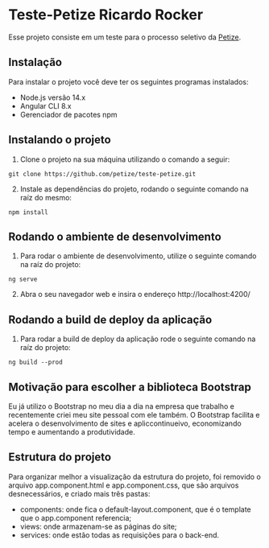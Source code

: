 # Teste-Petize Ricardo Rocker

Esse projeto consiste em um teste para o processo seletivo da [Petize](https://www.petize.com.br/).

## Instalação
Para instalar o projeto você deve ter os seguintes programas instalados:
- Node.js versão 14.x
- Angular CLI 8.x
- Gerenciador de pacotes npm

## Instalando o projeto
1. Clone o projeto na sua máquina utilizando o comando a seguir:
```
git clone https://github.com/petize/teste-petize.git
```
2. Instale as dependências do projeto, rodando o seguinte comando na raíz do mesmo:
```
npm install
```

## Rodando o ambiente de desenvolvimento

1. Para rodar o ambiente de desenvolvimento, utilize o seguinte comando na raíz do projeto:
```
ng serve
```
2. Abra o seu navegador web e insira o endereço http://localhost:4200/


## Rodando a build de deploy da aplicação

1. Para rodar a build de deploy da aplicação rode o seguinte comando na raíz do projeto:
```
ng build --prod
```

## Motivação para escolher a biblioteca Bootstrap
Eu já utilizo o Bootstrap no meu dia a dia na empresa que trabalho e recentemente criei meu site pessoal com ele também. O Bootstrap facilita e acelera o desenvolvimento de sites e apliccontinueivo, economizando tempo e aumentando a produtividade.

## Estrutura do projeto

Para organizar melhor a visualização da estrutura do projeto, foi removido o arquivo app.component.html e app.component.css, que são arquivos desnecessários, e criado mais três pastas:

- components: onde fica o default-layout.component, que é o template que o app.component referencia;
- views: onde armazenam-se as páginas do site;
- services: onde estão todas as requisições para o back-end.

